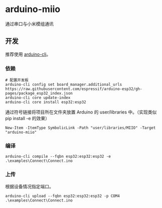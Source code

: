 # arduino-miio

通过串口与小米模组通讯

## 开发

推荐使用 [arduino-cli](https://arduino.github.io/arduino-cli/)。

### 依赖

```shell
# 配置开发板
arduino-cli config set board_manager.additional_urls https://raw.githubusercontent.com/espressif/arduino-esp32/gh-pages/package_esp32_index.json
arduino-cli core update-index
arduino-cli core install esp32:esp32
```

通过符号链接将项目所在文件夹放置 Arduino 的 user/libraries 中。（实现类似 pip install -e 的效果）

```pwsh
New-Item -ItemType SymbolicLink -Path "user/libraries/MIIO" -Target "arduino-miio"
```

### 编译

`arduino-cli compile --fqbn esp32:esp32:esp32 -e .\examples\Connect\Connect.ino`

### 上传

根据设备情况指定端口。

`arduino-cli upload --fqbn esp32:esp32:esp32 -p COM4 .\examples\Connect\Connect.ino`
